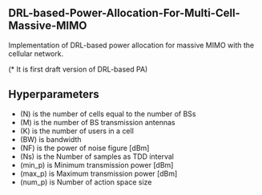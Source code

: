 ## DRL-based-Power-Allocation-For-Multi-Cell-Massive-MIMO

Implementation of DRL-based power allocation for massive MIMO with the cellular network.

(* It is first draft version of DRL-based PA)

## Hyperparameters
- (N) is the number of cells equal to the number of BSs
- (M) is the number of BS transmission antennas
- (K) is the number of users in a cell
- (BW) is bandwidth
- (NF) is the power of noise figure [dBm]
- (Ns) is the Number of samples as TDD interval
- (min_p) is Minimum transmission power [dBm]
- (max_p) is Maximum transmission power [dBm]
- (num_p) is Number of action space size
